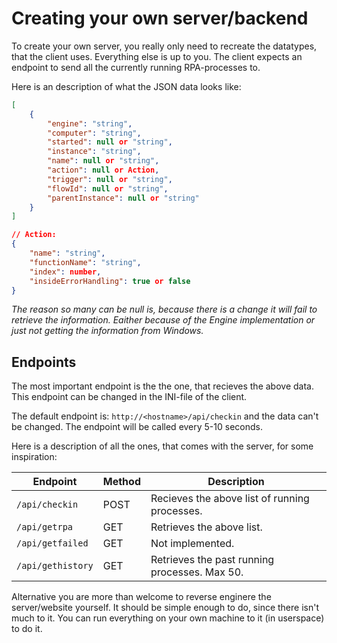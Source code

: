 # Creating your own server/backend

To create your own server, you really only need to recreate the datatypes, that the client uses. Everything else is up to you.
The client expects an endpoint to send all the currently running RPA-processes to.

Here is an description of what the JSON data looks like:
```json
[
    {
        "engine": "string",
        "computer": "string",
        "started": null or "string",
        "instance": "string",
        "name": null or "string",
        "action": null or Action,
        "trigger": null or "string",
        "flowId": null or "string",
        "parentInstance": null or "string"
    }
]
```
```json
// Action:
{
    "name": "string",
    "functionName": "string",
    "index": number,
    "insideErrorHandling": true or false
}
```

*The reason so many can be null is, because there is a change it will fail to retrieve the information. Eaither because of the Engine implementation or just not getting the information from Windows.*

## Endpoints
The most important endpoint is the the one, that recieves the above data. This endpoint can be changed in the INI-file of the client.

The default endpoint is: `http://<hostname>/api/checkin` and the data can't be changed. The endpoint will be called every 5-10 seconds.

Here is a description of all the ones, that comes with the server, for some inspiration:

| Endpoint          | Method | Description |
| ----------------- | ------ | ----------- |
| `/api/checkin`    | POST | Recieves the above list of running processes. |
| `/api/getrpa`     | GET  | Retrieves the above list. |
| `/api/getfailed`  | GET  | Not implemented. |
| `/api/gethistory` | GET  | Retrieves the past running processes. Max 50. |

Alternative you are more than welcome to reverse enginere the server/website yourself. It should be simple enough to do, since there isn't much to it. You can run everything on your own machine to it (in userspace) to do it.
